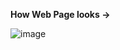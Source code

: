 **How Web Page looks ->**



![image](https://user-images.githubusercontent.com/81099796/128552209-3ec09f8b-d034-42f9-95cf-f6a8e8b3e22a.png)
